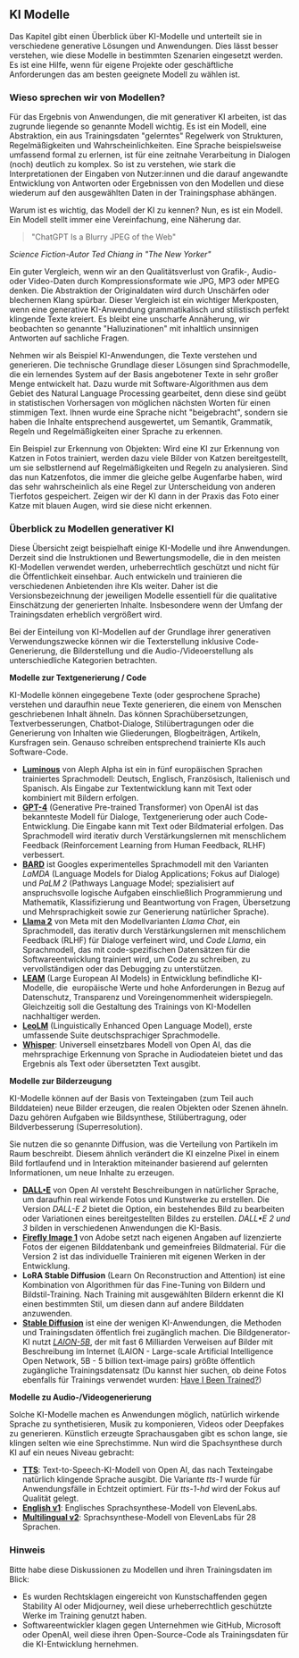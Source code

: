 ## KI Modelle
Das Kapitel gibt einen Überblick über KI-Modelle und unterteilt sie in verschiedene generative Lösungen und Anwendungen. Dies lässt besser verstehen, wie diese Modelle in bestimmten Szenarien eingesetzt werden. Es ist eine Hilfe, wenn für eigene Projekte oder geschäftliche Anforderungen das am besten geeignete Modell zu wählen ist.

### Wieso sprechen wir von Modellen?

Für das Ergebnis von Anwendungen, die mit generativer KI arbeiten, ist das zugrunde liegende so genannte Modell wichtig. Es ist ein Modell, eine Abstraktion, ein aus Trainingsdaten "gelerntes" Regelwerk von Strukturen, Regelmäßigkeiten und Wahrscheinlichkeiten. Eine Sprache beispielsweise umfassend formal zu erlernen, ist für eine zeitnahe Verarbeitung in Dialogen (noch) deutlich zu komplex. So ist zu verstehen, wie stark die Interpretationen der Eingaben von Nutzer:innen und die darauf angewandte Entwicklung von Antworten oder Ergebnissen von den Modellen und diese wiederum auf den ausgewählten Daten in der Trainingsphase abhängen.

Warum ist es wichtig, das Modell der KI zu kennen? Nun, es ist ein Modell. Ein Modell stellt immer eine Vereinfachung, eine Näherung dar. 

> "ChatGPT Is a Blurry JPEG of the Web"

_Science Fiction-Autor Ted Chiang in "The New Yorker"_

Ein guter Vergleich, wenn wir an den Qualitätsverlust von Grafik-, Audio- oder Video-Daten durch Kompressionsformate wie JPG, MP3 oder MPEG denken. Die Abstraktion der Originaldaten wird durch Unschärfen oder blechernen Klang spürbar. Dieser Vergleich ist ein wichtiger Merkposten, wenn eine generative KI-Anwendung grammatikalisch und stilistisch perfekt klingende Texte kreiert. Es bleibt eine unscharfe Annäherung, wir beobachten so genannte "Halluzinationen" mit inhaltlich unsinnigen Antworten auf sachliche Fragen.

Nehmen wir als Beispiel KI-Anwendungen, die Texte verstehen und generieren. Die technische Grundlage dieser Lösungen sind Sprachmodelle, die ein lernendes System auf der Basis angebotener Texte in sehr großer Menge entwickelt hat. Dazu wurde mit Software-Algorithmen aus dem Gebiet des Natural Language Processing gearbeitet, denn diese sind geübt in statistischen Vorhersagen von möglichen nächsten Worten für einen stimmigen Text. Ihnen wurde eine Sprache nicht "beigebracht", sondern sie haben die Inhalte entsprechend ausgewertet, um Semantik, Grammatik, Regeln und Regelmäßigkeiten einer Sprache zu erkennen.

Ein Beispiel zur Erkennung von Objekten: Wird eine KI zur Erkennung von Katzen in Fotos trainiert, werden dazu viele Bilder von Katzen bereitgestellt, um sie selbstlernend auf Regelmäßigkeiten und Regeln zu analysieren. Sind das nun Katzenfotos, die immer die gleiche gelbe Augenfarbe haben, wird das sehr wahrscheinlich als eine Regel zur Unterscheidung von anderen Tierfotos gespeichert. Zeigen wir der KI dann in der Praxis das Foto einer Katze mit blauen Augen, wird sie diese nicht erkennen.

### Überblick zu Modellen generativer KI

Diese Übersicht zeigt beispielhaft einige KI-Modelle und ihre Anwendungen. Derzeit sind die Instruktionen und Bewertungsmodelle, die in den meisten KI-Modellen verwendet werden, urheberrechtlich geschützt und nicht für die Öffentlichkeit einsehbar. Auch entwickeln und trainieren die verschiedenen Anbietenden ihre KIs weiter. Daher ist die Versionsbezeichnung der jeweiligen Modelle essentiell für die qualitative Einschätzung der generierten Inhalte. Insbesondere wenn der Umfang der Trainingsdaten erheblich vergrößert wird.

Bei der Einteilung von KI-Modellen auf der Grundlage ihrer generativen Verwendungszwecke können wir die Texterstellung inklusive Code-Generierung, die Bilderstellung und die Audio-/Videoerstellung als unterschiedliche Kategorien betrachten. 

**Modelle zur Textgenerierung / Code**

KI-Modelle können eingegebene Texte (oder gesprochene Sprache) verstehen und daraufhin neue Texte generieren, die einem von Menschen geschriebenen Inhalt ähneln. Das können Sprachübersetzungen, Textverbesserungen, Chatbot-Dialoge, Stilübertragungen oder die Generierung von Inhalten wie Gliederungen, Blogbeiträgen, Artikeln, Kursfragen sein. Genauso schreiben entsprechend trainierte KIs auch Software-Code.

- **[Luminous](https://docs.aleph-alpha.com/docs/introduction/luminous/)** von Aleph Alpha ist ein in fünf europäischen Sprachen trainiertes Sprachmodell: Deutsch, Englisch, Französisch, Italienisch und Spanisch. Als Eingabe zur Textentwicklung kann mit Text oder kombiniert mit Bildern erfolgen.
- **[GPT-4](https://openai.com/gpt-4)** (Generative Pre-trained Transformer) von OpenAI ist das bekannteste Modell für Dialoge, Textgenerierung oder auch Code-Entwicklung. Die Eingabe kann mit Text oder Bildmaterial erfolgen. Das Sprachmodell wird iterativ durch Verstärkungslernen mit menschlichem Feedback (Reinforcement Learning from Human Feedback, RLHF) verbessert. 
- **[BARD](https://bard.google.com/chat)** ist Googles experimentelles Sprachmodell mit den Varianten _LaMDA_ (Language Models for Dialog Applications; Fokus auf Dialoge) und _PaLM 2_ (Pathways Language Model; spezialisiert auf anspruchsvolle logische Aufgaben einschließlich Programmierung und Mathematik, Klassifizierung und Beantwortung von Fragen, Übersetzung und Mehrsprachigkeit sowie zur Generierung natürlicher Sprache).
- **[Llama 2](https://ai.meta.com/llama/)** von Meta mit den Modellvarianten _Llama Chat_, ein Sprachmodell, das iterativ durch Verstärkungslernen mit menschlichem Feedback (RLHF) für Dialoge verfeinert wird, und _Code Llama_, ein Sprachmodell, das mit code-spezifischen Datensätzen für die Softwareentwicklung trainiert wird, um Code zu schreiben, zu vervollständigen oder das Debugging zu unterstützen.
- **[LEAM](https://leam.ai/)** (Large European AI Models) in Entwicklung befindliche KI-Modelle, die  europäische Werte und hohe Anforderungen in Bezug auf Datenschutz, Transparenz und Voreingenommenheit widerspiegeln. Gleichzeitig soll die Gestaltung des Trainings von KI-Modellen nachhaltiger werden.
- **[LeoLM](https://laion.ai/blog-de/leo-lm/)** (Linguistically Enhanced Open Language Model), erste umfassende Suite deutschsprachiger Sprachmodelle.
- **[Whisper](https://platform.openai.com/docs/models/whisper)**: Universell einsetzbares Modell von Open AI, das die mehrsprachige Erkennung von Sprache in Audiodateien bietet und das Ergebnis als Text oder übersetzten Text ausgibt.

**Modelle zur Bilderzeugung**

KI-Modelle können auf der Basis von Texteingaben (zum Teil auch Bilddateien) neue Bilder erzeugen, die realen Objekten oder Szenen ähneln. Dazu gehören Aufgaben wie Bildsynthese, Stilübertragung, oder Bildverbesserung (Superresolution).

Sie nutzen die so genannte Diffusion, was die Verteilung von Partikeln im Raum beschreibt. Diesem ähnlich verändert die KI einzelne Pixel in einem Bild fortlaufend und in Interaktion miteinander basierend auf gelernten Informationen, um neue Inhalte zu erzeugen. 

- **[DALL•E](https://platform.openai.com/docs/models/dall-e)** von Open AI versteht Beschreibungen in natürlicher Sprache, um daraufhin real wirkende Fotos und Kunstwerke zu erstellen. Die Version _DALL-E 2_ bietet die Option, ein bestehendes Bild zu bearbeiten oder Variationen eines bereitgestellten Bildes zu erstellen. _DALL•E 2 und 3_ bilden in verschiedenen Anwendungen die KI-Basis.
- **[Firefly Image 1](https://firefly.adobe.com)** von Adobe setzt nach eigenen Angaben auf lizenzierte Fotos der eigenen Bilddatenbank und gemeinfreies Bildmaterial. Für die Version 2 ist das individuelle Trainieren mit eigenen Werken in der Entwicklung.
- **LoRA Stable Diffusion** (Learn On Reconstruction and Attention) ist eine Kombination von Algorithmen für das Fine-Tuning von Bildern und Bildstil-Training. Nach Training mit ausgewählten Bildern erkennt die KI einen bestimmten Stil, um diesen dann auf andere Bilddaten anzuwenden. 
- **[Stable Diffusion](https://stablediffusionweb.com/)** ist eine der wenigen KI-Anwendungen, die Methoden und Trainingsdaten öffentlich frei zugänglich machen. Die Bildgenerator-KI nutzt _[LAION-5B](https://laion.ai/)_, der mit fast 6 Milliarden Verweisen auf Bilder mit Beschreibung im Internet (LAION - Large-scale Artificial Intelligence Open Network, 5B - 5 billion text-image pairs) größte öffentlich zugängliche Trainingsdatensatz (Du kannst hier suchen, ob deine Fotos ebenfalls für Trainings verwendet wurden: [Have I Been Trained?](https://haveibeentrained.com/))

**Modelle zu Audio-/Videogenerierung**

Solche KI-Modelle machen es Anwendungen möglich, natürlich wirkende Sprache zu synthetisieren, Musik zu komponieren, Videos oder Deepfakes zu generieren. Künstlich erzeugte Sprachausgaben gibt es schon lange, sie klingen selten wie eine Sprechstimme. Nun wird die Spachsynthese durch KI auf ein neues Niveau gebracht: 

- **[TTS](https://platform.openai.com/docs/models/tts/)**: Text-to-Speech-KI-Modell von Open AI, das nach Texteingabe natürlich klingende Sprache ausgibt. Die Variante _tts-1_ wurde für Anwendungsfälle in Echtzeit optimiert. Für _tts-1-hd_ wird der Fokus auf Qualität gelegt.
- **[English v1](https://elevenlabs.io/docs/speech-synthesis/models/)**: Englisches Sprachsynthese-Modell von ElevenLabs.
- **[Multilingual v2](https://elevenlabs.io/docs/speech-synthesis/models/)**: Sprachsynthese-Modell von ElevenLabs für 28 Sprachen.

### Hinweis

Bitte habe diese Diskussionen zu Modellen und ihren Trainingsdaten im Blick: 

- Es wurden Rechtsklagen eingereicht von Kunstschaffenden gegen Stability AI oder Midjourney, weil diese urheberrechtlich geschützte Werke im Training genutzt haben. 
- Softwareentwickler klagen gegen Unternehmen wie GitHub, Microsoft oder OpenAI, weil diese ihren Open-Source-Code als Trainingsdaten für die KI-Entwicklung hernehmen.
